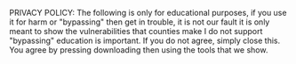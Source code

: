 PRIVACY POLICY: The following is only for educational purposes, if you use it for harm or "bypassing" then get in trouble, it is not our fault it is only meant to show the vulnerabilities that counties make I do not support "bypassing" education is important. If you do not agree, simply close this. You agree by pressing downloading then using the tools that we show.
